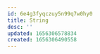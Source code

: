 ```yaml
---
id: 6e4g3fyqczuy5n99q7w0hy0
title: String
desc: ''
updated: 1656306578834
created: 1656306490558
---
```


